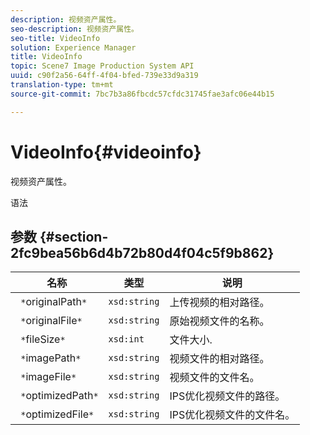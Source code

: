 ```yaml
---
description: 视频资产属性。
seo-description: 视频资产属性。
seo-title: VideoInfo
solution: Experience Manager
title: VideoInfo
topic: Scene7 Image Production System API
uuid: c90f2a56-64ff-4f04-bfed-739e33d9a319
translation-type: tm+mt
source-git-commit: 7bc7b3a86fbcdc57cfdc31745fae3afc06e44b15

---
```



# VideoInfo{#videoinfo}

视频资产属性。

语法

## 参数 {#section-2fc9bea56b6d4b72b80d4f04c5f9b862}

| 名称 | 类型 | 说明 |
|---|---|---|
| ` *`originalPath`*` | `xsd:string` | 上传视频的相对路径。 |
| ` *`originalFile`*` | `xsd:string` | 原始视频文件的名称。 |
| ` *`fileSize`*` | `xsd:int` | 文件大小. |
| ` *`imagePath`*` | `xsd:string` | 视频文件的相对路径。 |
| ` *`imageFile`*` | `xsd:string` | 视频文件的文件名。 |
| ` *`optimizedPath`*` | `xsd:string` | IPS优化视频文件的路径。 |
| ` *`optimizedFile`*` | `xsd:string` | IPS优化视频文件的文件名。 |

